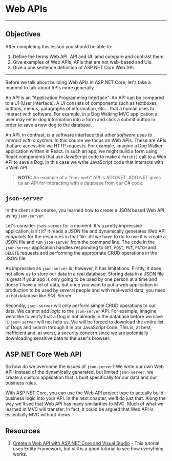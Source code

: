 # Web APIs

---

## Objectives

After completing this lesson you should be able to:

1. Define the terms Web API, API and UI. amd compare and contrast them.
1. Give examples of Web APIs, APIs that are not web-based and UIs.
1. Give a one sentence definition of ASP<span>.</span>NET Core Web API.

---

Before we talk about building Web APIs in ASP<span>.NET</span> Core, let's take a moment to talk about APIs more generally.

An API is an "Application Programming Interface". An API can be compared to a UI (User Interface). A UI consists of components such as textboxes, buttons, menus, paragraphs of information, etc... that a human uses to interact with software. For example, in a Dog Walking MVC application a user may enter dog information into a form and click a submit button in order to save a new dog to the database.

An API, in contrast, is a software interface that _other software uses to interact with a system_. In this course we focus on Web APIs. These are APIs that are accessible via HTTP requests. For example, imagine a Dog Walker application written in React. In such an app, we might build a form using React components that use JavaScript code to make a `fetch()` call to a Web API to save a Dog. In this case we write JavaScript code that interacts with a Web API.

> **NOTE:** An example of a "non-web" API is ADO<span>.NET</span>. ADO<span>.NET</span> gives us an API for interacting with a database from our C# code.

## `json-server`

In the client side course, you learned how to create a JSON based Web API using `json-server`.

Let's consider `json-server` for a moment. It's a pretty impressive application, isn't it? It reads a JSON file and dynamically generates Web API _endpoints_ for the resources in that file. All we have to do to use it is create a JSON file and run `json-server` from the command line. The code in the `json-server` application handles responding to `GET`, `POST`, `PUT`, `PATCH` and `DELETE` requests and performing the appropriate CRUD operations in the JSON file.

As impressive as `json-server` is, however, it has limitations. Firstly, it does not allow us to store our data in a real database. Storing data in a JSON file is great if your app is only going to be used by one person at a time and doesn't have a lot of data, but once you want to put a web application in production to be used by several people and with real-world data, you need a real database like SQL Server.

Secondly, `json-server` will only perform simple CRUD operations to our data. We cannot add _logic_ to the `json-server` API. For example, imagine we'd like to verify that a Dog is not already in the database before we save it. `json-server` will not help us. We will be forced to download the entire list of Dogs and search through it in our JavaScript code. This is, at best, inefficient and, at worst, a security concern since we are potentially downloading sensitive data to the user's browser.

## ASP<span>.NET</span> Core Web API

So how do we overcome the issues of `json-server`? We write our own Web API! Instead of the dynamically generated, but limited `json-server`, we create a custom application that is built specifically for our data and our business rules.

With ASP<span>.NET</span> Core, you can use the Web API project type to actually build business logic into your API. In the next chapter, we'll do just that. Along the way we'll see that Web API has many similarities to MVC. Much of what we learned in MVC will transfer. In fact, it could be argued that Web API is essentially MVC without Views.


## Resources

1. [Create a Web API with ASP.NET Core and Visual Studio](https://docs.microsoft.com/en-us/aspnet/core/tutorials/first-web-api) - This tutorial uses Entity Framework, but still is a good tutorial to see how everything works.



